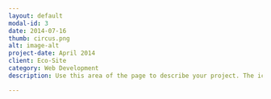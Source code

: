 ```yaml
---
layout: default
modal-id: 3
date: 2014-07-16
thumb: circus.png
alt: image-alt
project-date: April 2014
client: Eco-Site
category: Web Development
description: Use this area of the page to describe your project. The icon above is part of a free icon set by <a href="https://sellfy.com/p/8Q9P/jV3VZ/">Flat Icons</a>. On their website, you can download their free set with 16 icons, or you can purchase the entire set with 146 icons for only $12!

---
```

